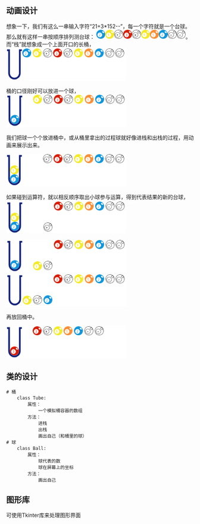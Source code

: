 ## 动画设计
 想象一下，我们有这么一串输入字符“21+3*152--”，每一个字符就是一个台球。那么就有这样一串按顺序排列测台球：
<img src="img/ball-2.png" width="24px"><img src="img/ball-1.png" width="24px"><img src="img/ball-add.png" width="24px"><img src="img/ball-3.png" width="24px"><img src="img/ball-mul.png" width="24px"><img src="img/ball-1.png" width="24px"><img src="img/ball-5.png" width="24px"><img src="img/ball-2.png" width="24px"><img src="img/ball-sub.png" width="24px"><img src="img/ball-sub.png" width="24px">。而“栈”就想象成一个上面开口的长桶，  
<img src="img/step-0.png">

桶的口径刚好可以放进一个球，  
<img src="img/step-1.png"> 

我们把球一个个放进桶中，或从桶里拿出的过程球就好像进栈和出栈的过程，用动画来展示出来。 

<img src="img/step-2.png"> 

如果碰到运算符，就以相反顺序取出小球参与运算，得到代表结果的新的台球，
<img src="img/step-3.png"> 

<img src="img/step-4.png"> 

<img src="img/step-5.png"> 

再放回桶中。

<img src="img/step-6.png"> 


## 类的设计
```
# 桶
    class Tube:
        属性：
            一个模拟桶容器的数组
        方法：
            进栈
            出栈
            画出自己（和桶里的球）
# 球
    class Ball:
        属性：
            球代表的数
            球在屏幕上的坐标
        方法：
            画出自己
```

## 图形库
可使用Tkinter库来处理图形界面
